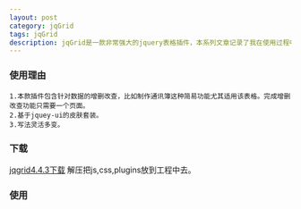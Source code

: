 ```yaml
---
layout: post
category: jqGrid
tags: jqGrid
description: jqGrid是一款非常强大的jquery表格插件，本系列文章记录了我在使用过程中遇到的各种各样问题。特此记录下来分享给大家。
---
```


### 使用理由
    
    1.本款插件包含针对数据的增删改查，比如制作通讯簿这种简易功能尤其适用该表格。完成增删改查功能只需要一个页面。
    2.基于jquey-ui的皮肤套装。
    3.写法灵活多变。
	
### 下载
[jqgrid4.4.3下载][jqgrid4.4.3]
    解压把js,css,plugins放到工程中去。
	 
### 使用
    

[jqgrid4.4.3]: http://www.trirand.com/blog/jqgrid/downloads/jquery.jqGrid-4.4.3.zip "jqgrid4.4.3下载"

